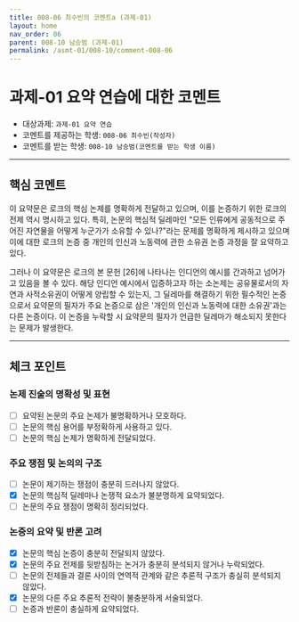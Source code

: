 ```yaml
---
title: 008-06 최수빈의 코멘트a (과제-01) 
layout: home
nav_order: 06
parent: 008-10 남승범 (과제-01)
permalink: /asmt-01/008-10/comment-008-06
---
```


# 과제-01 요약 연습에 대한 코멘트

- 대상과제: `과제-01 요약 연습`
- 코멘트를 제공하는 학생: `008-06 최수빈(작성자)` 
- 코멘트를 받는 학생: `008-10 남승범(코멘트를 받는 학생 이름)` 

---

## 핵심 코멘트

이 요약문은 로크의 핵심 논제를 명확하게 전달하고 있으며, 이를 논증하기 위한 로크의 전제 역시 명시하고 있다. 특히, 논문의 핵심적 딜레마인 "모든 인류에게 공동적으로 주어진 자연물을 어떻게 누군가가 소유할 수 있나?"라는 문제를 명확하게 제시하고 있으며 이에 대한 로크의 논증 중 개인의 인신과 노동력에 관한 소유권 논증 과정을 잘 요약하고 있다.

그러나 이 요약문은 로크의 본 문헌 [26]에 나타나는 인디언의 예시를 간과하고 넘어가고 있음을 볼 수 있다. 해당 인디언 예시에서 입증하고자 하는 소논제는 공유물로서의 자연과 사적소유권이 어떻게 양립할 수 있는지, 그 딜레마를 해결하기 위한 필수적인 논증으로서 요약문의 필자가 주요 논증으로 삼은 '개인의 인신과 노동력에 대한 소유권'과는 다른 논증이다. 이 논증을 누락할 시 요약문의 필자가 언급한 딜레마가 해소되지 못한다는 문제가 발생한다.

---

## 체크 포인트

### 논제 진술의 명확성 및 표현  
- [ ] 요약된 논문의 주요 논제가 불명확하거나 모호하다.  
- [ ] 논문의 핵심 용어를 부정확하게 사용하고 있다.  
- [ ] 논문의 핵심 논제가 명확하게 전달되었다.  

### 주요 쟁점 및 논의의 구조  
- [ ] 논문이 제기하는 쟁점이 충분히 드러나지 않았다.  
- [x] 논문의 핵심적 딜레마나 논쟁적 요소가 불분명하게 요약되었다.  
- [ ] 논문의 주요 쟁점이 명확히 정리되었다.  

### 논증의 요약 및 반론 고려  
- [x] 논문의 핵심 논증이 충분히 전달되지 않았다.  
- [x] 논문의 주요 전제를 뒷받침하는 논거가 충분히 분석되지 않거나 누락되었다.  
- [ ] 논문의 전제들과 결론 사이의 연역적 관계와 같은 추론적 구조가 충실히 분석되지 않았다.  
- [x] 논문의 다른 주요 추론적 전략이 불충분하게 서술되었다.
- [ ] 논증과 반론이 충실하게 요약되었다. 